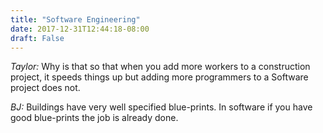 ```yaml
---
title: "Software Engineering"
date: 2017-12-31T12:44:18-08:00
draft: False
---
```


*Taylor:* Why is that so that when you add more workers to a construction
project, it speeds things up but adding more programmers to a Software project
does not.

*BJ:* Buildings have very well specified blue-prints. In software if you have
good blue-prints the job is already done.

